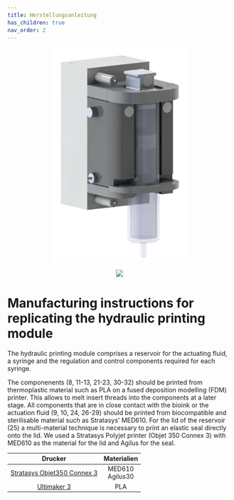```yaml
---
title: Herstellungsanleitung
has_children: true
nav_order: 2
---
```


<p align="center">
  <img src="../Abbildungen/HPM.png" width=300>
</p>

<p align="center">
  <img src="../Abbildungen/Übersicht.png" width=800>
</p>

# Manufacturing instructions for replicating the hydraulic printing module

The hydraulic printing module comprises a reservoir for the actuating fluid, a syringe and the regulation and control components required for each syringe.

The componenents (8, 11-13, 21-23, 30-32) should be printed from thermoplastic material such as PLA on a fused deposition modelling (FDM) printer. This allows to melt insert threads into the components at a later stage. All components that are in close contact with the bioink or the actuation fluid (9, 10, 24, 26-29) should be printed from biocompatible and sterilisable material such as Stratasys' MED610. For the lid of the reservoir (25) a multi-material technique is necessary to print an elastic seal directly onto the lid. We used a Stratasys Polyjet printer (Objet 350 Connex 3) with MED610 as the material for the lid and Agilus for the seal.

| Drucker | Materialien |
| :----: | :----: |
| [Stratasys Objet350 Connex 3](https://www.stratasys.com/en/) | MED610 <br >Agilus30 |
| [Ultimaker 3](https://www.ultimaker-3.de/) | PLA |
